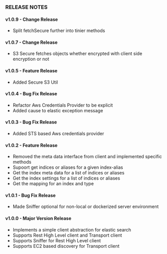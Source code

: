 ### RELEASE NOTES

#### v1.0.9 - Change Release

* Split fetchSecure further into tinier methods

#### v1.0.7 - Change Release

* S3 Secure fetches objects whether encrypted with client side encryption or not

#### v1.0.5 - Feature Release

* Added Secure S3 Util

#### v1.0.4 - Bug Fix Release

* Refactor Aws Credentials Provider to be explicit
* Added cause to elastic exception message

#### v1.0.3 - Bug Fix Release

* Added STS based Aws credentials provider

#### v1.0.2 - Feature Release

* Removed the meta data interface from client and implemented specific methods
* Supoort get indices or aliases for a given index-alias
* Get the index meta data for a list of indices or aliases
* Get the index settings for a list of indices or aliases
* Get the mapping for an index and type

#### v1.0.1 - Bug Fix Release

* Made Sniffer optional for non-local or dockerized server environment

#### v1.0.0 - Major Version Release

* Implements a simple client abstraction for elastic search 
* Supports Rest High Level client and Transport client   
* Supports Sniffer for Rest High Level client
* Supports EC2 based discovery for Transport client